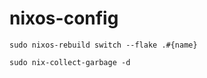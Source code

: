 # nixos-config


```
sudo nixos-rebuild switch --flake .#{name}
```

```
sudo nix-collect-garbage -d
```
